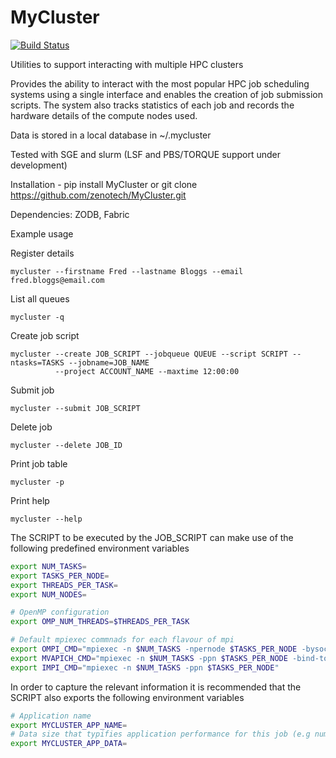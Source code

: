 MyCluster
=========
[![Build Status](https://travis-ci.org/zenotech/MyCluster.svg?branch=master)](https://travis-ci.org/zenotech/MyCluster)

Utilities to support interacting with multiple HPC clusters  

Provides the ability to interact with the most popular HPC job scheduling systems using a single interface 
and enables the creation of job submission scripts. The system also tracks statistics of each job and records
the hardware details of the compute nodes used.
 
Data is stored in a local database in ~/.mycluster

Tested with SGE and slurm (LSF and PBS/TORQUE support under development)

Installation - pip install MyCluster or git clone https://github.com/zenotech/MyCluster.git 

Dependencies: ZODB, Fabric

Example usage

Register details
```
mycluster --firstname Fred --lastname Bloggs --email fred.bloggs@email.com
```
List all queues
```
mycluster -q
```
Create job script
```
mycluster --create JOB_SCRIPT --jobqueue QUEUE --script SCRIPT --ntasks=TASKS --jobname=JOB_NAME 
          --project ACCOUNT_NAME --maxtime 12:00:00
```
Submit job
```
mycluster --submit JOB_SCRIPT
```
Delete job
```
mycluster --delete JOB_ID
```
Print job table
```
mycluster -p
```
Print help
```
mycluster --help
```
The SCRIPT to be executed by the JOB_SCRIPT can make use of the following predefined environment variables
```bash
export NUM_TASKS=
export TASKS_PER_NODE=
export THREADS_PER_TASK=
export NUM_NODES=

# OpenMP configuration
export OMP_NUM_THREADS=$THREADS_PER_TASK

# Default mpiexec commnads for each flavour of mpi
export OMPI_CMD="mpiexec -n $NUM_TASKS -npernode $TASKS_PER_NODE -bysocket -bind-to-socket"
export MVAPICH_CMD="mpiexec -n $NUM_TASKS -ppn $TASKS_PER_NODE -bind-to-socket"
export IMPI_CMD="mpiexec -n $NUM_TASKS -ppn $TASKS_PER_NODE"
```

In order to capture the relevant information it is recommended that the SCRIPT also exports the following
environment variables

```bash
# Application name
export MYCLUSTER_APP_NAME=
# Data size that typifies application performance for this job (e.g number of points or number of cells)
export MYCLUSTER_APP_DATA=
```
